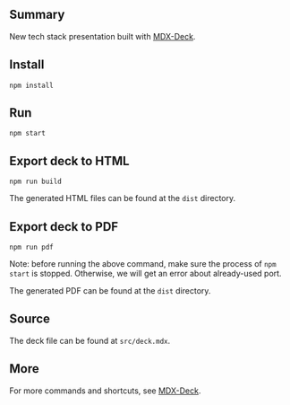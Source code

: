 ## Summary

New tech stack presentation built with [MDX-Deck](https://github.com/jxnblk/mdx-deck).

## Install

```
npm install
```

## Run

```
npm start
```

## Export deck to HTML

```
npm run build
```

The generated HTML files can be found at the `dist` directory.

## Export deck to PDF

```
npm run pdf
```

Note: before running the above command, make sure the process of `npm start` is stopped. Otherwise, we will get an error about already-used port.

The generated PDF can be found at the `dist` directory.

## Source

The deck file can be found at `src/deck.mdx`.

## More

For more commands and shortcuts, see [MDX-Deck](https://github.com/jxnblk/mdx-deck).
